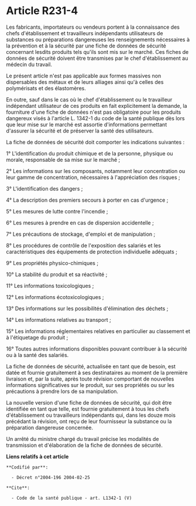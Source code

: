 # Article R231-4

Les fabricants, importateurs ou vendeurs portent à la connaissance des chefs d'établissement et travailleurs indépendants
utilisateurs de substances ou préparations dangereuses les renseignements nécessaires à la prévention et à la sécurité par
une fiche de données de sécurité concernant lesdits produits tels qu'ils sont mis sur le marché. Ces fiches de données de
sécurité doivent être transmises par le chef d'établissement au médecin du travail. 

Le présent article n'est pas applicable aux formes massives non dispersables des métaux et de leurs alliages ainsi qu'à
celles des polymérisats et des élastomères. 

En outre, sauf dans le cas où le chef d'établissement ou le travailleur indépendant utilisateur de ces produits en fait
explicitement la demande, la fourniture d'une fiche de données n'est pas obligatoire pour les produits dangereux visés à
l'article L. 1342-1 du code de la santé publique dès lors que leur mise sur le marché est assortie d'informations permettant
d'assurer la sécurité et de préserver la santé des utilisateurs. 

La fiche de données de sécurité doit comporter les indications suivantes : 

1° L'identification du produit chimique et de la personne, physique ou morale, responsable de sa mise sur le marché ; 

2° Les informations sur les composants, notamment leur concentration ou leur gamme de concentration, nécessaires à
l'appréciation des risques ; 

3° L'identification des dangers ; 

4° La description des premiers secours à porter en cas d'urgence ; 

5° Les mesures de lutte contre l'incendie ; 

6° Les mesures à prendre en cas de dispersion accidentelle ; 

7° Les précautions de stockage, d'emploi et de manipulation ; 

8° Les procédures de contrôle de l'exposition des salariés et les caractéristiques des équipements de protection individuelle
adéquats ; 

9° Les propriétés physico-chimiques ; 

10° La stabilité du produit et sa réactivité ; 

11° Les informations toxicologiques ; 

12° Les informations écotoxicologiques ; 

13° Des informations sur les possibilités d'élimination des déchets ; 

14° Les informations relatives au transport ; 

15° Les informations réglementaires relatives en particulier au classement et à l'étiquetage du produit ; 

16° Toutes autres informations disponibles pouvant contribuer à la sécurité ou à la santé des salariés. 

La fiche de données de sécurité, actualisée en tant que de besoin, est datée et fournie gratuitement à ses destinataires au
moment de la première livraison et, par la suite, après toute révision comportant de nouvelles informations significatives
sur le produit, sur ses propriétés ou sur les précautions à prendre lors de sa manipulation. 

La nouvelle version d'une fiche de données de sécurité, qui doit être identifiée en tant que telle, est fournie gratuitement
à tous les chefs d'établissement ou travailleurs indépendants qui, dans les douze mois précédant la révision, ont reçu de
leur fournisseur la substance ou la préparation dangereuse concernée. 

Un arrêté du ministre chargé du travail précise les modalités de transmission et d'élaboration de la fiche de données de
sécurité.

**Liens relatifs à cet article**

	**Codifié par**:

	  - Décret n°2004-196 2004-02-25

	**Cite**:

	  - Code de la santé publique - art. L1342-1 (V)
